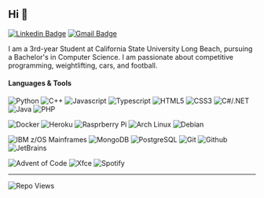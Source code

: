 ## Hi 👋

[![Linkedin Badge](https://img.shields.io/badge/-Aiden%20Perkins-0072b1?style=flat&logo=Linkedin&logoColor=white)](https://www.linkedin.com/in/aiden-perkins/ "Connect on LinkedIn")
[![Gmail Badge](https://img.shields.io/badge/-perkins.aiden.m@gmail.com-c14438?style=flat&logo=Gmail&logoColor=white)](mailto:perkins.aiden.m@gmail.com "Connect via Email")

I am a 3rd-year Student at California State University Long Beach, pursuing a Bachelor's in Computer Science. I am passionate about competitive programming, weightlifting, cars, and football.
<!--
- 🦀 I'm currently learning Rust and want to eventually learn Go.
- 💻 I use Arch .
- 🐍 Random fact: some functions and structures in python are made in C allowing for massive performance improvements from what is seemingly bad code.
 -->

#### Languages & Tools

![Python](https://img.shields.io/badge/Python-212121?style=flat-square&logo=python)
![C++](https://img.shields.io/badge/C++-212121?style=flat-square&logo=cplusplus)
![Javascript](https://img.shields.io/badge/Javascript-212121?style=flat-square&logo=javascript)
![Typescript](https://img.shields.io/badge/Typescript-212121?style=flat-square&logo=typescript)
![HTML5](https://img.shields.io/badge/HTML-212121?style=flat-square&logo=html5)
![CSS3](https://img.shields.io/badge/CSS-212121?style=flat-square&logo=css3)
![C#/.NET](https://img.shields.io/badge/C%23-212121?style=flat-square&logo=dotnet)
![Java](https://img.shields.io/badge/Java-212121?style=flat-square&logo=openjdk)
![PHP](https://img.shields.io/badge/PHP-212121?style=flat-square&logo=php)

![Docker](https://img.shields.io/badge/Docker-212121?style=flat-square&logo=docker)
![Heroku](https://img.shields.io/badge/Heroku-212121?style=flat-square&logo=heroku)
![Rasprberry Pi](https://img.shields.io/badge/Raspberry%20Pi-212121?style=flat-square&logo=raspberrypi)
![Arch Linux](https://img.shields.io/badge/Arch%20Linux-212121?style=flat-square&logo=archlinux)
![Debian](https://img.shields.io/badge/Debian-212121?style=flat-square&logo=debian)

![IBM z/OS Mainframes](https://img.shields.io/badge/IBM%20z%2fOS%20Mainframes-212121?style=flat-square)
![MongoDB](https://img.shields.io/badge/MongoDB-212121?style=flat-square&logo=mongodb)
![PostgreSQL](https://img.shields.io/badge/PostgreSQL-212121?style=flat-square&logo=postgresql)
![Git](https://img.shields.io/badge/Git-212121?style=flat-square&logo=git)
![Github](https://img.shields.io/badge/Github-212121?style=flat-square&logo=github)
![JetBrains](https://img.shields.io/badge/JetBrains%20IDEs-212121?style=flat-square&logo=jetbrains)

![Advent of Code](https://img.shields.io/badge/Advent%20of%20Code-212121?style=flat-square&logo=adventofcode)
![Xfce](https://img.shields.io/badge/Xfce-212121?style=flat-square&logo=xfce)
![Spotify](https://img.shields.io/badge/Spotify-212121?style=flat-square&logo=spotify)

----
<!--
[![Aiden's GitHub stats](https://github-readme-stats.vercel.app/api?username=aiden-perkins&show_icons=true&theme=dark)](https://github.com/aiden-perkins/)  
 I will add this when I start doing more open source contributions -->

![Repo Views](https://views.whatilearened.today/views/github/aiden-perkins/aiden-perkins.svg?cache=remove)
